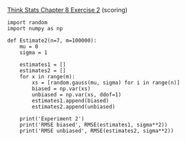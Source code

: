 [Think Stats Chapter 8 Exercise 2](http://greenteapress.com/thinkstats2/html/thinkstats2009.html#toc77) (scoring)

```
import random
import numpy as np

def Estimate2(n=7, m=100000):
    mu = 0
    sigma = 1

    estimates1 = []
    estimates2 = []
    for x in range(m):
        xs = [random.gauss(mu, sigma) for i in range(n)]
        biased = np.var(xs)
        unbiased = np.var(xs, ddof=1)
        estimates1.append(biased)
        estimates2.append(unbiased)

    print('Experiment 2')
    print('RMSE biased', RMSE(estimates1, sigma**2))
    print('RMSE unbiased', RMSE(estimates2, sigma**2))
